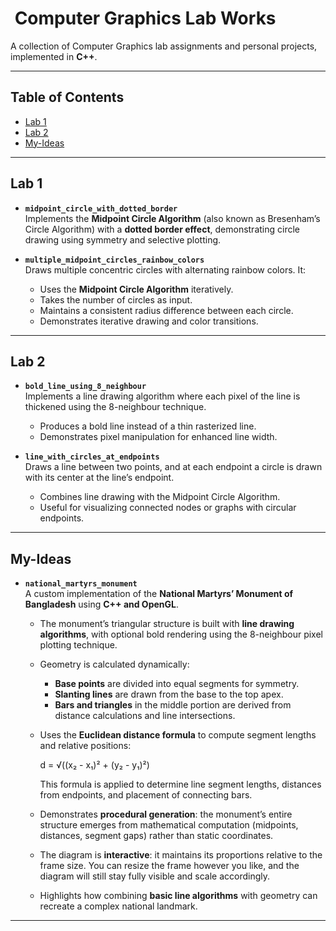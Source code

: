 # ​ Computer Graphics Lab Works

A collection of Computer Graphics lab assignments and personal projects, implemented in **C++**.

---

## Table of Contents

-   [Lab 1](#lab-1)
-   [Lab 2](#lab-2)
-   [My-Ideas](#my-ideas)

---

## Lab 1

-   **`midpoint_circle_with_dotted_border`**  
    Implements the **Midpoint Circle Algorithm** (also known as Bresenham’s Circle Algorithm) with a **dotted border effect**, demonstrating circle drawing using symmetry and selective plotting.

-   **`multiple_midpoint_circles_rainbow_colors`**  
    Draws multiple concentric circles with alternating rainbow colors. It:
    -   Uses the **Midpoint Circle Algorithm** iteratively.
    -   Takes the number of circles as input.
    -   Maintains a consistent radius difference between each circle.
    -   Demonstrates iterative drawing and color transitions.

---

## Lab 2

-   **`bold_line_using_8_neighbour`**  
    Implements a line drawing algorithm where each pixel of the line is thickened using the 8-neighbour technique.

    -   Produces a bold line instead of a thin rasterized line.
    -   Demonstrates pixel manipulation for enhanced line width.

-   **`line_with_circles_at_endpoints`**  
    Draws a line between two points, and at each endpoint a circle is drawn with its center at the line’s endpoint.
    -   Combines line drawing with the Midpoint Circle Algorithm.
    -   Useful for visualizing connected nodes or graphs with circular endpoints.

---

## My-Ideas

-   **`national_martyrs_monument`**  
    A custom implementation of the **National Martyrs’ Monument of Bangladesh** using **C++ and OpenGL**.

    -   The monument’s triangular structure is built with **line drawing algorithms**, with optional bold rendering using the 8-neighbour pixel plotting technique.
    -   Geometry is calculated dynamically:
        -   **Base points** are divided into equal segments for symmetry.
        -   **Slanting lines** are drawn from the base to the top apex.
        -   **Bars and triangles** in the middle portion are derived from distance calculations and line intersections.
    -   Uses the **Euclidean distance formula** to compute segment lengths and relative positions:

        d = √((x₂ - x₁)² + (y₂ - y₁)²)

        This formula is applied to determine line segment lengths, distances from endpoints, and placement of connecting bars.

    -   Demonstrates **procedural generation**: the monument’s entire structure emerges from mathematical computation (midpoints, distances, segment gaps) rather than static coordinates.
    -   The diagram is **interactive**: it maintains its proportions relative to the frame size. You can resize the frame however you like, and the diagram will still stay fully visible and scale accordingly.
    -   Highlights how combining **basic line algorithms** with geometry can recreate a complex national landmark.

---
